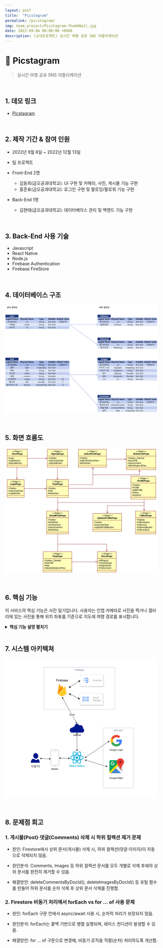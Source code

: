 ```yaml
---
layout: post
title:  "Picstagram"
permalink: /picstagram/
img: team_project/Picstagram-thumbNail.jpg
date: 2022-09-06 00:00:00 +0900
description: (교내프로젝트) 실시간 여행 공유 SNS 어플리케이션
---
```


# :pushpin: Picstagram
> 실시간 여행 공유 SNS 어플리케이션

<br>

## 1. 데모 링크
- [Picstagram](https://github.com/kimgusxo/Picstagram)

<br>

## 2. 제작 기간 & 참여 인원
- 2022년 9월 6일 ~ 2022년 12월 13일
- 팀 프로젝트
- Front-End 2명
    - 김동희(금오공과대학교): UI 구현 및 카메라, 사진, 게시물 기능 구현
    - 홍준표(금오공과대학교): 로그인 구현 및 팔로잉/팔로워 기능 구현

- Back-End 1명
    - 김현태(금오공과대학교): 데이터베이스 관리 및 백엔드 기능 구현

<br>

## 3. Back-End 사용 기술
- Javascript
- React Native
- Node.js
- Firebase Authentication
- Firebase FireStore

<br>

## 4. 데이터베이스 구조
![ERD Diagram](../assets/img/team_project/Picstagram-DBConstruct.png)

<br>

## 5. 화면 흐름도
![Page Flow](../assets/img/team_project/Picstagram-PageFlow.png)

<br> 

## 6. 핵심 기능
이 서비스의 핵심 기능은 사진 일기입니다.
사용자는 인앱 카메라로 사진을 찍거나 갤러리에 있는 사진을 통해
위치 좌표를 기준으로 지도에 여행 경로를 표시합니다.

<details>
<summary><b>핵심 기능 설명 펼치기</b></summary>
<div markdown="1">

### 6-1. 메인 화면
![MainPage](../assets/img/team_project/Picstagram-MainPage.png)

### 6-2. 지도 화면
![MapPage](../assets/img/team_project/Picstagram-MapPage.png)

### 6-3. 상세 게시물 화면
![PostPage](../assets/img/team_project/Picstagram-DetailPage.png)

### 6-4. 프로필 화면
![ProfilePage](../assets/img/team_project/Picstagram-Profile.png)

### 6-5. 팔로우/팔로잉
![FollowPage](../assets/img/team_project/Picstagram-Follow.png)

</div>
</details>

<br>

## 7. 시스템 아키텍쳐
![SystemArchitecture](../assets/img/team_project/Picstagram-SystemArchitecture.png)

<br>

## 8. 문제점 회고
### 1. 게시물(Post)·댓글(Comments) 삭제 시 하위 컬렉션 제거 문제
- 원인: Firestore에서 상위 문서(게시물) 삭제 시, 하위 컬렉션(댓글·이미지)이 자동으로 삭제되지 않음.

- 원인분석: Comments, Images 등 하위 컬렉션 문서를 모두 개별로 삭제 후에야 상위 문서를 완전히 제거할 수 있음.

- 해결방안: deleteCommentsByDocId(), deleteImagesByDocId() 등 유틸 함수를 만들어 하위 문서를 순차 삭제 후 상위 문서 삭제를 진행함.

### 2. Firestore 비동기 처리에서 forEach vs for ... of 사용 문제
- 원인: forEach 구문 안에서 async/await 사용 시, 순차적 처리가 보장되지 않음.

- 원인분석: forEach는 콜백 기반으로 병렬 실행되며, 레이스 컨디션이 발생할 수 있음.

- 해결방안: for ... of 구문으로 변경해, 비동기 로직을 직렬(순차) 처리하도록 개선함.